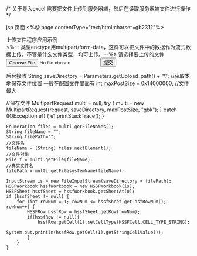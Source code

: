 /* 关于导入excel 
    需要把文件上传到服务器端，然后在读取服务器端文件进行操作
*/

jsp 页面
<%@ page contentType="text/html;charset=gb2312"%>
<html>
<title><%= application.getServerInfo() %></title>
<body>
上传文件程序应用示例
<form action="doUpload.jsp" method="post" enctype="multipart/form-data">
<%-- 类型enctype用multipart/form-data，这样可以把文件中的数据作为流式数据上传，不管是什么文件类型，均可上传。--%>
请选择要上传的文件<input type="file" name="upfile" size="50">
<input type="submit" value="提交">
</form>
</body>
</html>


后台接收
String saveDirectory = Parameters.getUpload_path() + "\\";  //获取本地保存文件位置  一般在配置文件里面有
int maxPostSize = 0x14000000;     //文件最大

//保存文件
MultipartRequest multi = null;
	try {
		multi = new MultipartRequest(request, saveDirectory,
				maxPostSize, "gbk");
	} catch (IOException e1) {
		e1.printStackTrace();
	}
	
	Enumeration files = multi.getFileNames();
	String fileName = "";   
	String filePath="";
	//文件名
	fileName = (String) files.nextElement();  
	//文件对象
	File f = multi.getFile(fileName);   
	//真实文件名
	filePath = multi.getFilesystemName(fileName);   
	
	InputStream is = new FileInputStream(saveDirectory + filePath);
	HSSFWorkbook hssfWorkbook = new HSSFWorkbook(is);
	HSSFSheet hssfSheet = hssfWorkbook.getSheetAt(0);
	if (hssfSheet != null) {
		for (int rowNum = 1; rowNum <= hssfSheet.getLastRowNum(); rowNum++) {
			HSSFRow hssfRow = hssfSheet.getRow(rowNum);
			if(hssfRow != null){
				hssfRow.getCell(1).setCellType(HSSFCell.CELL_TYPE_STRING);
				System.out.println(hssfRow.getCell(1).getStringCellValue());	
			}
		}
	}
